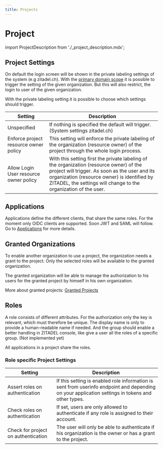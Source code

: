 ```yaml
---
title: Projects
---
```


# Project

import ProjectDescription from './_project_description.mdx';

<ProjectDescription name="ProjectDescription" />

## Project Settings

On default the login screen will be shown in the private labeling settings of the system (e.g zitadel.ch).
With the [primary domain scope](../../../apis/openidoauth/scopes#reserves-scopes) it is possible to trigger the setting of the given organization. 
But this will also restrict, the login to user of the given organization.  

With the private labeling setting it is possible to choose which settings should trigger.

| Setting | Description |
| --- | --- |
| Unspecified | If nothing is specified the default will trigger. (System settings zitadel.ch) |
| Enforce project resource owner policy | This setting will enforce the private labeling of the organization (resource owner) of the project through the whole login process. |
| Allow Login User resource owner policy | With this setting first the private labeling of the organization (resource owner) of the project will trigger. As soon as the user and its organization (resource owner) is identified by ZITADEL, the settings will change to the organization of the user. |

## Applications

Applications define the different clients, that share the same roles. 
For the moment only OIDC clients are supported. Soon JWT and SAML will follow.
Go to [Applications](./applications) for more details.

## Granted Organizations

To enable another organization to use a project, the organization needs a grant to the project.
Only the selected roles will be available to the granted organization.

The granted organization will be able to manage the authorization to his users for the granted project by himself in his own organization.

More about granted projects: [Granted Projects](./granted_projects)

## Roles

A role consists of different attributes. For the authorization only the key is relevant, which must therefore be unique.
The display name is only to provide a human-readable name if needed. 
And the group should enable a better handling in ZITADEL console, like give a user all the roles of a specific group. (Not implemented yet)

All applications in a project share the roles.

### Role specific Project Settings

| Setting | Description |
| --- | --- |
| Assert roles on authentication | If this setting is enabled role information is sent from userinfo endpoint and depending on your application settings in tokens and other types.  |
| Check roles on authentication | If set, users are only allowed to authenticate if any role is assigned to their account. |
| Check for project on authentication | The user will only be able to authenticate if his organization is the owner or has a grant to the project. |

